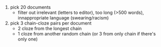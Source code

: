 1. pick 20 documents
	- filter out irrelevant (letters to editor), too long (>500 words), innappropriate language (swearing/racism)
2. pick 3 chain-cloze pairs per document
	- 2 cloze from the longest chain
	- 1 cloze from another random chain
	(or 3 from only chain if there's only one)